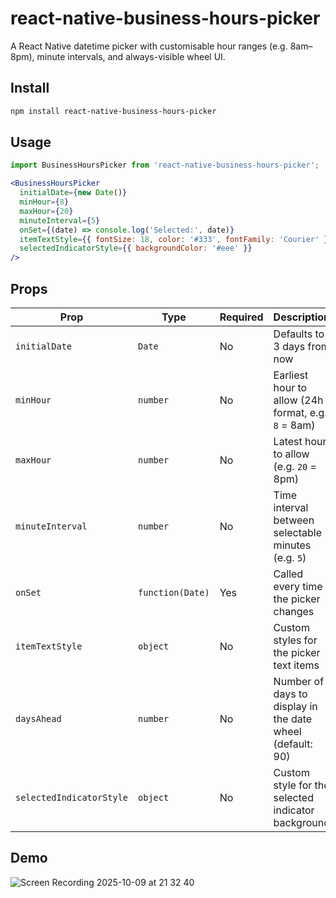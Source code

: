 # react-native-business-hours-picker

A React Native datetime picker with customisable hour ranges (e.g. 8am–8pm), minute intervals, and always-visible wheel UI.

## Install

```bash
npm install react-native-business-hours-picker
```

## Usage

```jsx
import BusinessHoursPicker from 'react-native-business-hours-picker';

<BusinessHoursPicker
  initialDate={new Date()}
  minHour={8}
  maxHour={20}
  minuteInterval={5}
  onSet={(date) => console.log('Selected:', date)}
  itemTextStyle={{ fontSize: 18, color: '#333', fontFamily: 'Courier' }}
  selectedIndicatorStyle={{ backgroundColor: '#eee' }}
/>
```

## Props

| Prop                   | Type     | Required | Description |
|------------------------|----------|----------|-------------|
| `initialDate`          | `Date`   | No       | Defaults to 3 days from now |
| `minHour`              | `number` | No       | Earliest hour to allow (24h format, e.g. `8` = 8am) |
| `maxHour`              | `number` | No       | Latest hour to allow (e.g. `20` = 8pm) |
| `minuteInterval`       | `number` | No       | Time interval between selectable minutes (e.g. `5`) |
| `onSet`                | `function(Date)` | Yes | Called every time the picker changes |
| `itemTextStyle`        | `object` | No       | Custom styles for the picker text items |
| `daysAhead`            | `number` | No       | Number of days to display in the date wheel (default: 90) |
| `selectedIndicatorStyle` | `object` | No    | Custom style for the selected indicator background |

## Demo

![Screen Recording 2025-10-09 at 21 32 40](https://github.com/user-attachments/assets/c61d7152-cbfa-43f9-89ab-484fdfe137eb)
